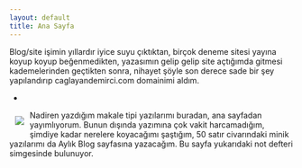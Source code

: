 ```yaml
---
layout: default
title: Ana Sayfa
---
```

Blog/site işimin yıllardır iyice suyu çıktıktan, birçok deneme sitesi yayına koyup koyup beğenmedikten, yazasımın gelip gelip site açtığımda gitmesi kademelerinden geçtikten sonra, nihayet şöyle son derece sade bir şey yapılandırıp caglayandemirci.com domainimi aldım. 

*

<img src="../images/iconnp.png" style="margin: 10px; float: left;">
Nadiren yazdığım makale tipi yazılarımı buradan, ana sayfadan yayımlıyorum. Bunun dışında yazımına çok vakit harcamadığım, şimdiye kadar nerelere koyacağımı şaştığım, 50 satır civarındaki minik yazılarımı da Aylık Blog sayfasına yazacağım. Bu sayfa yukarıdaki not defteri simgesinde bulunuyor.

